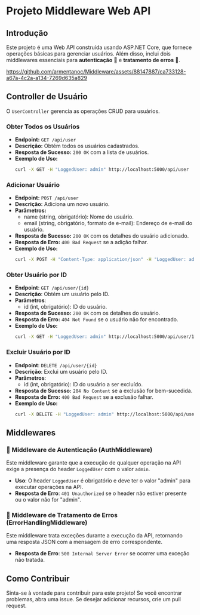 # Projeto Middleware Web API 

## Introdução

Este projeto é uma Web API construída usando ASP.NET Core, que fornece operações básicas para gerenciar usuários. 
Além disso, inclui dois middlewares essenciais para **autenticação** 🔐 e **tratamento de erros** 🐛.

https://github.com/armentanoc/Middleware/assets/88147887/ca733128-a67a-4c2a-a134-7269d635a829

## Controller de Usuário

O `UserController` gerencia as operações CRUD para usuários.

### Obter Todos os Usuários

- **Endpoint:** `GET /api/user`
- **Descrição:** Obtém todos os usuários cadastrados.
- **Resposta de Sucesso:** `200 OK` com a lista de usuários.
- **Exemplo de Uso:**
  ```bash
  curl -X GET -H "LoggedUser: admin" http://localhost:5000/api/user

### Adicionar Usuário

- **Endpoint:** `POST /api/user`
- **Descrição:** Adiciona um novo usuário.
- **Parâmetros:**
  - name (string, obrigatório): Nome do usuário.
  - email (string, obrigatório, formato de e-mail): Endereço de e-mail do usuário.
- **Resposta de Sucesso:** `200 OK` com os detalhes do usuário adicionado.
- **Resposta de Erro:** `400 Bad Request` se a adição falhar.
- **Exemplo de Uso:**
  ```bash
  curl -X POST -H "Content-Type: application/json" -H "LoggedUser: admin" -d '{"name": "John Doe", "email": "john.doe@example.com"}' http://localhost:5000/api/user

### Obter Usuário por ID
- **Endpoint**: `GET /api/user/{id}`
- **Descrição**: Obtém um usuário pelo ID.
- **Parâmetros**:
  - id (int, obrigatório): ID do usuário.
- **Resposta de Sucesso:** `200 OK` com os detalhes do usuário.
- **Resposta de Erro:** `404 Not Found` se o usuário não for encontrado.
- **Exemplo de Uso:**
  ```bash
  curl -X GET -H "LoggedUser: admin" http://localhost:5000/api/user/1

### Excluir Usuário por ID
- **Endpoint**: `DELETE /api/user/{id}`
- **Descrição**: Exclui um usuário pelo ID.
- **Parâmetros**:
  - id (int, obrigatório): ID do usuário a ser excluído.
- **Resposta de Sucesso:** `204 No Content` se a exclusão for bem-sucedida.
- **Resposta de Erro:** `400 Bad Request` se a exclusão falhar.
- **Exemplo de Uso:**
  ```bash
  curl -X DELETE -H "LoggedUser: admin" http://localhost:5000/api/user/1

## Middlewares

### 🔐 Middleware de Autenticação (AuthMiddleware)
Este middleware garante que a execução de qualquer operação na API exige a presença do header `LoggedUser` com o valor `admin`.

- **Uso**: O header `LoggedUser` é obrigatório e deve ter o valor "admin" para executar operações na API.
- **Resposta de Erro**: `401 Unauthorized` se o header não estiver presente ou o valor não for "admin".

### 🐛 Middleware de Tratamento de Erros (ErrorHandlingMiddleware)
Este middleware trata exceções durante a execução da API, retornando uma resposta JSON com a mensagem de erro correspondente.

- **Resposta de Erro**: `500 Internal Server Error` se ocorrer uma exceção não tratada.

## Como Contribuir
Sinta-se à vontade para contribuir para este projeto! Se você encontrar problemas, abra uma issue. Se desejar adicionar recursos, crie um pull request.
